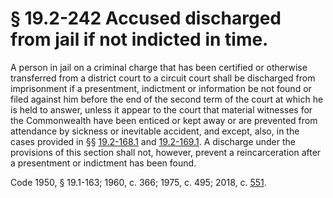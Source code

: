 # § 19.2-242 Accused discharged from jail if not indicted in time.

<p>A person in jail on a criminal charge that has been certified or otherwise transferred from a district court to a circuit court shall be discharged from imprisonment if a presentment, indictment or information be not found or filed against him before the end of the second term of the court at which he is held to answer, unless it appear to the court that material witnesses for the Commonwealth have been enticed or kept away or are prevented from attendance by sickness or inevitable accident, and except, also, in the cases provided in §§ <a href='/vacode/19.2-168.1/'>19.2-168.1</a> and <a href='/vacode/19.2-169.1/'>19.2-169.1</a>. A discharge under the provisions of this section shall not, however, prevent a reincarceration after a presentment or indictment has been found.</p><p>Code 1950, § 19.1-163; 1960, c. 366; 1975, c. 495; 2018, c. <a href='http://lis.virginia.gov/cgi-bin/legp604.exe?181+ful+CHAP0551'>551</a>.</p>